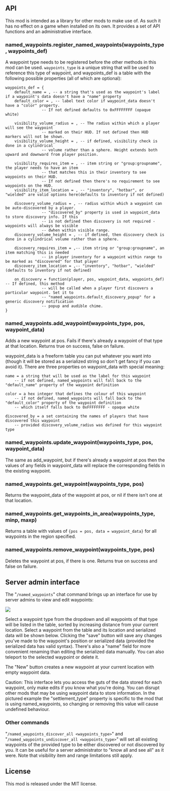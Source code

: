 ## API

This mod is intended as a library for other mods to make use of. As such it has no effect on a game when installed on its own. It provides a set of API functions and an administrative interface.

### named_waypoints.register_named_waypoints(waypoints_type, waypoints_def)

A waypoint type needs to be registered before the other methods in this mod can be used. ``waypoints_type`` is a unique string that will be used to reference this type of waypoint, and waypoints_def is a table with the following possible properties (all of which are optional):

	waypoints_def = {
		default_name = , -- a string that's used as the waypoint's label if a waypoint's data doesn't have a "name" property
		default_color = , -- label text color if waypoint_data doesn't have a "color" property.
					-- If not defined defaults to 0xFFFFFFFF (opaque white)

		visibility_volume_radius = , -- The radius within which a player will see the waypoint
					-- marked on their HUD. If not defined then HUD markers will not be shown.
		visibility_volume_height = , -- if defined, visibility check is done in a cylindrical
					-- volume rather than a sphere. Height extends both upward and downward from player position.

		visibility_requires_item = , -- item string or "group:groupname", the player needs to have an item
					-- that matches this in their inventory to see waypoints on their HUD.
					-- If not defined then there's no requirement to see waypoints on the HUD.
		visibility_item_location = , -- "inventory", "hotbar", or "wielded" are valid options here(defaults to inventory if not defined)

		discovery_volume_radius = , -- radius within which a waypoint can be auto-discovered by a player.
					-- "discovered_by" property is used in waypoint_data to store discovery info. If this
					-- is not defined then discovery is not required - waypoints will always be visible
					-- dwhen within visible range.
		discovery_volume_height = , -- if defined, then discovery check is done in a cylindrical volume rather than a sphere.

		discovery_requires_item = ,-- item string or "group:groupname", an item matching this is needed
					-- in player inventory for a waypoint within range to be marked as "discovered" for that player
		discovery_item_location = ,-- "inventory", "hotbar", "wielded" (defaults to inventory if not defined)

		on_discovery = function(player, pos, waypoint_data, waypoints_def) -- If defined, this method
					-- will be called when a player first discovers a particular waypoint. Set it to
					-- "named_waypoints.default_discovery_popup" for a generic discovery notification
					-- popup and audible chime.
	}

### named_waypoints.add_waypoint(waypoints_type, pos, waypoint_data)

Adds a new waypoint at pos. Fails if there's already a waypoint of that type at that location. Returns true on success, false on failure.

waypoint_data is a freeform table you can put whatever you want into (though it will be stored as a serialized string so don't get fancy if you can avoid it). There are three properties on waypoint_data with special meaning:

	name = a string that will be used as the label for this waypoint 
		-- if not defined, named_waypoints will fall back to the "default_name" property of the waypoint definition
	
	color = a hex integer that defines the colour of this waypoint
		-- if not defined, named_waypoints will fall back to the "default_color" property of the waypoint definition
		-- which itself falls back to 0xFFFFFFFF - opaque white

	discovered_by = a set containing the names of players that have discovered this waypoint
		-- provided discovery_volume_radius was defined for this waypoint type

### named_waypoints.update_waypoint(waypoints_type, pos, waypoint_data)

The same as add_waypoint, but if there's already a waypoint at pos then the values of any fields in waypoint_data will replace the corresponding fields in the existing waypoint.

### named_waypoints.get_waypoint(waypoints_type, pos)

Returns the waypoint_data of the waypoint at pos, or nil if there isn't one at that location.

### named_waypoints.get_waypoints_in_area(waypoints_type, minp, maxp)

Returns a table with values of ``{pos = pos, data = waypoint_data}`` for all waypoints in the region specified.

### named_waypoints.remove_waypoint(waypoints_type, pos)

Deletes the waypoint at pos, if there is one. Returns true on success and false on failure.

## Server admin interface

The "``/named_waypoints``" chat command brings up an interface for use by server admins to view and edit waypoints:

![](screenshot.png)

Select a waypoint type from the dropdown and all waypoints of that type will be listed in the table, sorted by increasing distance from your current location. Select a waypoint from the table and its location and serialized data will be shown below. Clicking the "save" button will save any changes you've made to the waypoint's position or serialized data (provided the serialized data has valid syntax). There's also a "name" field for more convenient renaming than editing the serialized data manually. You can also teleport to the selected waypoint or delete it.

The "New" button creates a new waypoint at your current location with empty waypoint data.

Caution: This interface lets you access the guts of the data stored for each waypoint, only make edits if you know what you're doing. You can disrupt other mods that may be using waypoint data to store information. In the pictured example the "settlement_type" property is specific to the mod that is using named_waypoints, so changing or removing this value will cause undefined behaviour.

### Other commands

"``/named_waypoints_discover_all <waypoints_type>``" and "``/named_waypoints_undiscover_all <waypoints_type>``" will set all existing waypoints of the provided type to be either discovered or not discovered by you. It can be useful for a server administrator to "know all and see all" as it were. Note that visibility item and range limitations still apply.

## License

This mod is released under the MIT license.